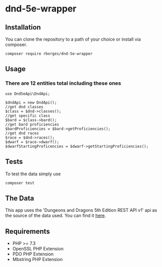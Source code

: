 # dnd-5e-wrapper
## Installation
You can clone the repository to a path of your choice or install via composer.
```
composer require rborges/dnd-5e-wrapper
```
## Usage
### There are 12 entities total including these ones
```
use Dnd5eApi\DndApi;

$dndApi = new DndApi();
//get dnd classes
$class = $dnd->classes();
//get specific class
$bard = $class->bard();
//get bard proficiencies
$bardProficiencies = $bard->getProficiencies();
//get dnd races
$race = $dnd->races();
$dwarf = $race->dwarf();
$dwarfStartingProficencies = $dwarf->getStartingProficiencies();
```

## Tests
To test the data simply use
```
composer test
```
## The Data
This app uses the 'Dungeons and Dragons 5th Edition REST API v1' api as the source of the data used. You can find it [here](https://www.programmableweb.com/api/dungeons-and-dragons-5th-edition-rest-api-v1).
## Requirements
- PHP >= 7.3
- OpenSSL PHP Extension
- PDO PHP Extension
- Mbstring PHP Extension

